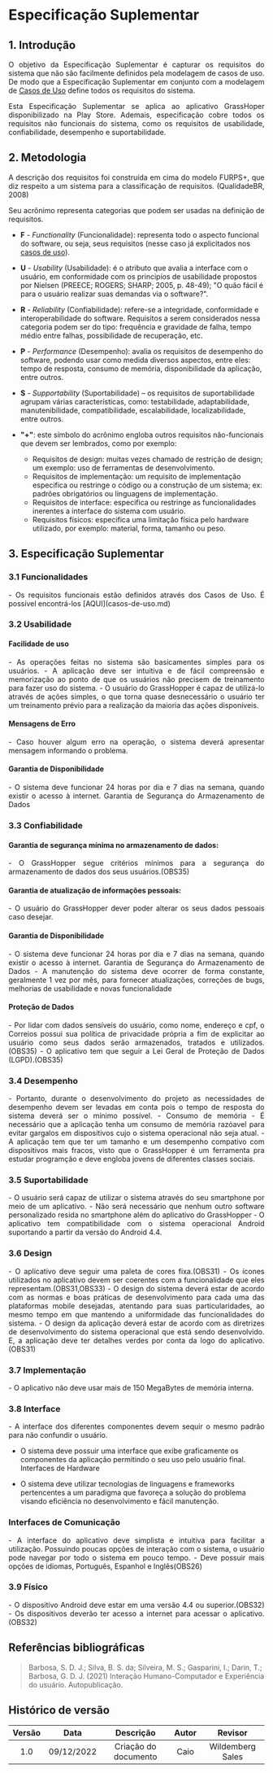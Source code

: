 # Especificação Suplementar

## 1. Introdução

<p align="justify">O objetivo da Especificação Suplementar é capturar os requisitos do sistema que não são facilmente definidos pela modelagem de casos de uso. De modo que a Especificação Suplementar em conjunto com a modelagem de <a href="https://requisitos-de-software.github.io/2022.2-Grasshopper/modelagem/casos-de-uso/">Casos de Uso</a> define todos os requisitos do sistema.</p>

<p align="justify">Esta Especificação Suplementar se aplica ao aplicativo GrassHoper disponibilizado na Play Store. Ademais, especificação cobre todos os requisitos não funcionais do sistema, como os requisitos de usabilidade, confiabilidade, desempenho e suportabilidade.</p>

## 2. Metodologia

<p align="justify">A descrição dos requisitos foi construída em cima do modelo FURPS+, que diz respeito a um sistema para a classificação de requisitos. (QualidadeBR, 2008)</p>

<p align="justify">Seu acrônimo representa categorias que podem ser usadas na definição de requisitos.</p>

- **F** - _Functionality_ (Funcionalidade): representa todo o aspecto funcional do software, ou seja, seus requisitos (nesse caso já explicitados nos [casos de uso](/casos-de-uso.md)).

- **U** - _Usability_ (Usabilidade): é o atributo que avalia a interface com o usuário, em conformidade com os principíos de usabilidade propostos por Nielsen (PREECE; ROGERS; SHARP; 2005, p. 48-49); "O quão fácil é para o usuário realizar suas demandas via o software?".

- **R** - _Reliability_ (Confiabilidade): refere-se a integridade, conformidade e interoperabilidade do software. Requisitos a serem considerados nessa categoria podem ser do tipo: frequência e gravidade de falha, tempo médio entre falhas, possibilidade de recuperação, etc.

- **P** - _Performance_ (Desempenho): avalia os requisitos de desempenho do software, podendo usar como medida diversos aspectos, entre eles: tempo de resposta, consumo de memória, disponibilidade da aplicação, entre outros.

- **S** - _Supportability_ (Suportabilidade) – os requisitos de suportabilidade agrupam várias características, como: testabilidade, adaptabilidade, manutenibilidade, compatibilidade, escalabilidade, localizabilidade, entre outros.

- **"+"**: este símbolo do acrônimo engloba outros requisitos não-funcionais que devem ser lembrados, como por exemplo:
  - Requisitos de design: muitas vezes chamado de restrição de design; um exemplo: uso de ferramentas de desenvolvimento.
  - Requisitos de implementação: um requisito de implementação especifica ou restringe o código ou a construção de um sistema; ex: padrões obrigatórios ou linguagens de implementação.
  - Requisitos de interface: especifica ou restringe as funcionalidades inerentes a interface do sistema com usuário.
  - Requisitos físicos: especifica uma limitação física pelo hardware utilizado, por exemplo: material, forma, tamanho ou peso.

## 3. Especificação Suplementar

### 3.1 Funcionalidades

<p align="justify"> - Os requisitos funcionais estão definidos através dos Casos de Uso. É possível encontrá-los [AQUI](casos-de-uso.md)</p>

### 3.2 Usabilidade

<span id="usabilidade"></span>

#### Facilidade de uso

<p align="justify">- As operações feitas no sistema são basicamentes simples para os usuários.
- A aplicação deve ser intuitiva e de fácil compreensão e memorização ao ponto de que os usuários não precisem de treinamento para fazer uso do sistema.
- O usuário do GrassHopper é capaz de utilizá-lo através de ações simples, o que torna quase desnecessário o usuário ter um treinamento prévio para a realização da maioria das ações disponíveis.</p>

#### Mensagens de Erro

<p align="justify"> - Caso houver algum erro na operação, o sistema deverá apresentar mensagem informando o problema.</p>

#### Garantia de Disponibilidade

<p align="justify"> - O sistema deve funcionar 24 horas por dia e 7 dias na semana, quando existir o acesso à internet.
Garantia de Segurança do Armazenamento de Dados</p>

### 3.3 Confiabilidade

<span id="confiabilidade"></span>

#### Garantia de segurança mínima no armazenamento de dados:

<p align="justify"> - O GrassHopper segue critérios mínimos para a segurança do armazenamento de dados dos seus usuários.(OBS35)</p>

#### Garantia de atualização de informações pessoais:

<p align="justify"> - O usuário do GrassHopper dever poder alterar os seus dados pessoais caso desejar.</p>

#### Garantia de Disponibilidade

<p align="justify">- O sistema deve funcionar 24 horas por dia e 7 dias na semana, quando existir o acesso à internet.
Garantia de Segurança do Armazenamento de Dados
- A manutenção do sistema deve ocorrer de forma constante, geralmente 1 vez por mês, para fornecer atualizações, correções de bugs, melhorias de usabilidade e novas funcionalidade</p>

#### Proteção de Dados

<p align="justify">- Por lidar com dados sensíveis do usuário, como nome, endereço e cpf, o Correios possui sua política de privacidade própria a fim de explicitar ao usuário como seus dados serão armazenados, tratados e utilizados.(OBS35)
- O aplicativo tem que seguir a Lei Geral de Proteção de Dados (LGPD).(OBS35)</p>

### 3.4 Desempenho

<span id="desempenho"></span>

<p align="justify">- Portanto, durante o desenvolvimento do projeto as necessidades de desempenho devem ser levadas em conta pois o tempo de resposta do sistema deverá ser o mínimo possível.
- Consumo de memória
- É necessário que a aplicação tenha um consumo de memória razóavel para evitar gargalos em dispositivos cujo o sistema operacional não seja atual.
- A aplicação tem que ter um tamanho e um desempenho compativo com dispositivos mais fracos, visto que o GrassHopper é um ferramenta pra estudar programção e deve engloba jovens de diferentes classes sociais.</p>

### 3.5 Suportabilidade

<span id="suportabilidade"></span>

<p align="justify">- O usuário será capaz de utilizar o sistema através do seu smartphone por meio de um aplicativo.
- Não será necessário que nenhum outro software personalizado resida no smartphone além do aplicativo do GrassHopper
- O aplicativo tem compatibilidade com o sistema operacional Android suportando a partir da versão do Android 4.4.</p>

### 3.6 Design

<span id="design"></span>

<p align="justify">- O aplicativo deve seguir uma paleta de cores fixa.(OBS31)
- Os ícones utilizados no aplicativo devem ser coerentes com a funcionalidade que eles representam.(OBS31,OBS33)
- O design do sistema deverá estar de acordo com as normas e boas práticas de desenvolvimento para cada uma das plataformas mobile desejadas, atentando para suas particularidades, ao mesmo tempo em que mantendo a uniformidade das funcionalidades do sistema.
- O design da aplicação deverá estar de acordo com as diretrizes de desenvolvimento do sistema operacional que está sendo desenvolvido. E, a aplicação deve ter detalhes verdes por conta da logo do aplicativo.(OBS31)</p>

### 3.7 Implementação

<p align="justify">- O aplicativo não deve usar mais de 150 MegaBytes de memória interna.</p>

### 3.8 Interface

<span id="interface"></span>

<p align="justify">- A interface dos diferentes componentes devem sequir o mesmo padrão para não confundir o usuário.

- O sistema deve possuir uma interface que exibe graficamente os componentes da aplicação permitindo o seu uso pelo usuário final.
  Interfaces de Hardware

- O sistema deve utilizar tecnologias de linguagens e frameworks pertencentes a um paradigma que favoreça a solução do problema visando eficiência no desenvolvimento e fácil manutenção.</p>

### Interfaces de Comunicação

<p align="justify">- A interface do aplicativo deve simplista e intuitiva para facilitar a utilização. Possuindo poucas opções de interação com o sistema, o usuário pode navegar por todo o sistema em pouco tempo.
- Deve possuir mais opções de idiomas, Português, Espanhol e Inglês(OBS26)</p>

### 3.9 Físico

<span id="fisico"></span>

<p align="justify">- O dispositivo Android deve estar em uma versão 4.4 ou superior.(OBS32)
- Os dispositivos deverão ter acesso a internet para acessar o aplicativo.(OBS32)</p>

## Referências bibliográficas

> Barbosa, S. D. J.; Silva, B. S. da; Silveira, M. S.; Gasparini, I.; Darin, T.; Barbosa, G. D. J. (2021) Interação Humano-Computador e Experiência do usuário. Autopublicação.

## Histórico de versão

| Versão |    Data    |      Descrição       | Autor |     Revisor      |
| :----: | :--------: | :------------------: | :---: | :--------------: |
|  1.0   | 09/12/2022 | Criação do documento | Caio  | Wildemberg Sales |

